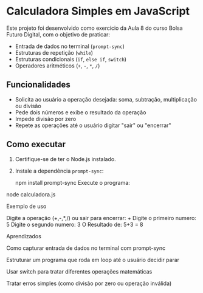 # Calculadora Simples em JavaScript

Este projeto foi desenvolvido como exercício da Aula 8 do curso Bolsa Futuro Digital, com o objetivo de praticar:
- Entrada de dados no terminal (`prompt-sync`)
- Estruturas de repetição (`while`)
- Estruturas condicionais (`if`, `else if`, `switch`)
- Operadores aritméticos (`+`, `-`, `*`, `/`)

## Funcionalidades
- Solicita ao usuário a operação desejada: soma, subtração, multiplicação ou divisão
- Pede dois números e exibe o resultado da operação
- Impede divisão por zero
- Repete as operações até o usuário digitar "sair" ou "encerrar"

## Como executar
1. Certifique-se de ter o Node.js instalado.
2. Instale a dependência `prompt-sync`:
   
   npm install prompt-sync
Execute o programa:

node calculadora.js

Exemplo de uso

Digite a operação (+,-,*,/) ou sair para encerrar: +
Digite o primeiro numero: 5
Digite o segundo numero: 3
O Resultado de: 5+3 = 8


Aprendizados

Como capturar entrada de dados no terminal com prompt-sync

Estruturar um programa que roda em loop até o usuário decidir parar

Usar switch para tratar diferentes operações matemáticas

Tratar erros simples (como divisão por zero ou operação inválida)

